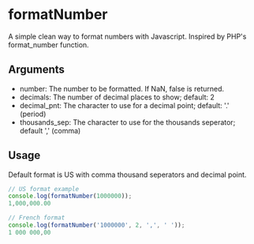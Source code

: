 # formatNumber

A simple clean way to format numbers with Javascript. Inspired by PHP's format_number function.

## Arguments

* number: The number to be formatted. If NaN, false is returned.
* decimals: The number of decimal places to show; default: 2
* decimal_pnt: The character to use for a decimal point; default: '.' (period)
* thousands_sep: The character to use for the thousands seperator; default ',' (comma)

## Usage

Default format is US with comma thousand seperators and decimal point.

```javascript
// US format example
console.log(formatNumber(1000000));
1,000,000.00
```

```javascript
// French format
console.log(formatNumber('1000000', 2, ',', ' '));
1 000 000,00
```
